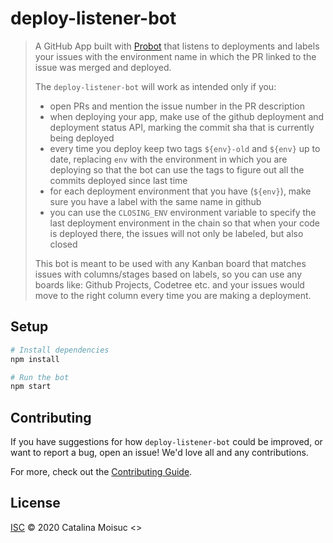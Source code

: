 # deploy-listener-bot

> A GitHub App built with [Probot](https://github.com/probot/probot)
> that listens to deployments and labels your issues with the environment name in which the PR linked to the issue was
> merged and deployed.
> 
> The `deploy-listener-bot` will work as intended only if you:
> * open PRs and mention the issue number in the PR description
> * when deploying your app, make use of the github deployment and deployment status API, marking the commit sha that
> is currently being deployed
> * every time you deploy keep two tags `${env}-old` and `${env}` up to date, replacing `env` with the environment in
> which you are deploying so that the bot can use the tags to figure out all the commits deployed since last time
> * for each deployment environment that you have (`${env}`), make sure you have a label with the same name in github
> * you can use the `CLOSING_ENV` environment variable to specify the last deployment environment in the chain so
> that when your code is deployed there, the issues will not only be labeled, but also closed 
>
> This bot is meant to be used with any Kanban board that matches issues with columns/stages based on labels, so you
> can use any boards like: Github Projects, Codetree etc. and your issues would move to the right column every time
> you are making a deployment.
>

## Setup

```sh
# Install dependencies
npm install

# Run the bot
npm start
```

## Contributing

If you have suggestions for how `deploy-listener-bot` could be improved, or want to report a bug, open an issue! We'd love all and any contributions.

For more, check out the [Contributing Guide](CONTRIBUTING.md).

## License

[ISC](LICENSE) © 2020 Catalina Moisuc <>